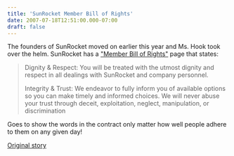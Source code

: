 ```yaml
---
title: 'SunRocket Member Bill of Rights'
date: 2007-07-18T12:51:00.000-07:00
draft: false
---
```


The founders of SunRocket moved on earlier this year and Ms. Hook took over the helm. SunRocket has a ["Member Bill of Rights"](http://www.sunrocket.com/about/rights/) page that states:

> Dignity & Respect: You will be treated with the utmost dignity and respect in all dealings with SunRocket and company personnel.
> 
> Integrity & Trust: We endeavor to fully inform you of available options so you can make timely and informed choices. We will never abuse your trust through deceit, exploitation, neglect, manipulation, or discrimination

Goes to show the words in the contract only matter how well people adhere to them on any given day!  
  
[Original story](http://blog.washingtonpost.com/fasterforward/2007/07/jerk_company_of_the_month_sunr.html)